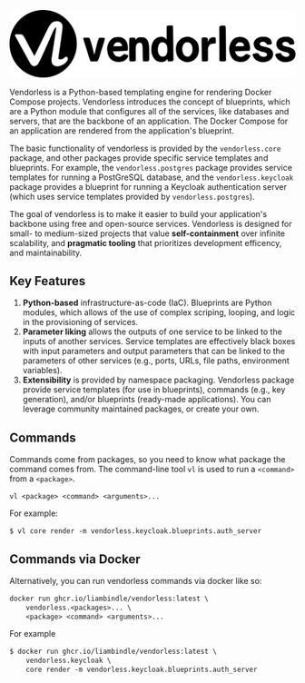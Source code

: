 
![Logo](assets/full.png)

Vendorless is a Python-based templating engine for rendering Docker Compose projects.
Vendorless introduces the concept of blueprints, which are a Python module that configures all of the services, like databases and servers, that are the backbone of an application.
The Docker Compose for an application are rendered from the application's blueprint.

The basic functionality of vendorless is provided by the `vendorless.core` package, and other packages provide specific service templates and blueprints. For example, the `vendorless.postgres` package provides service templates for running a PostGreSQL database, and the `vendorless.keycloak` package provides a blueprint for running a Keycloak authentication server (which uses service templates provided by `vendorless.postgres`).

The goal of vendorless is to make it easier to build your application's backbone using free and open-source services. 
Vendorless is designed for small- to medium-sized projects that value **self-containment** over infinite scalability, and **pragmatic tooling** that prioritizes development efficency, and maintainability. 

## Key Features

1. **Python-based** infrastructure-as-code (IaC). Blueprints are Python modules, which allows of the use of complex scriping, looping, and logic in the provisioning of services.  
2. **Parameter liking** allows the outputs of one service to be linked to the inputs of another services. Service templates are effectively black boxes with input parameters and output parameters that can be linked to the parameters of other services (e.g., ports, URLs, file paths, environment variables).
3. **Extensibility** is provided by namespace packaging. Vendorless package provide service templates (for use in blueprints), commands (e.g., key generation), and/or blueprints (ready-made applications). You can leverage community maintained packages, or create your own. 


## Commands

Commands come from packages, so you need to know what package the command comes from. The command-line tool `vl` is used to run a `<command>` from a `<package>`.

```
vl <package> <command> <arguments>...
```

For example:

```console
$ vl core render -m vendorless.keycloak.blueprints.auth_server
```

## Commands via Docker

Alternatively, you can run vendorless commands via docker like so:

```
docker run ghcr.io/liambindle/vendorless:latest \
    vendorless.<packages>... \
    <package> <command> <arguments>...
```

For example

```console
$ docker run ghcr.io/liambindle/vendorless:latest \
    vendorless.keycloak \
    core render -m vendorless.keycloak.blueprints.auth_server
```
